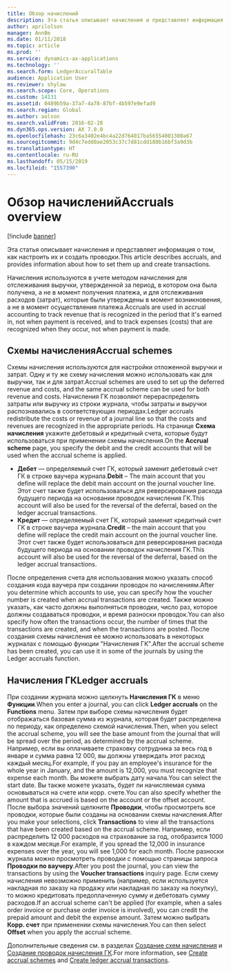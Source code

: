 ```yaml
---
title: Обзор начислений
description: Эта статья описывает начисления и представляет информация о том, как настроить их и создать проводки.
author: aprilolson
manager: AnnBe
ms.date: 01/11/2018
ms.topic: article
ms.prod: ''
ms.service: dynamics-ax-applications
ms.technology: ''
ms.search.form: LedgerAccuralTable
audience: Application User
ms.reviewer: shylaw
ms.search.scope: Core, Operations
ms.custom: 14131
ms.assetid: 0489b59a-37a7-4a78-87bf-4b597e9efad9
ms.search.region: Global
ms.author: aolson
ms.search.validFrom: 2016-02-28
ms.dyn365.ops.version: AX 7.0.0
ms.openlocfilehash: 23c6a3402e4bc4a22d764017ba56554001300a67
ms.sourcegitcommit: 9d4c7edd0ae2053c37c7d81cdd180b16bf3a9d3b
ms.translationtype: HT
ms.contentlocale: ru-RU
ms.lasthandoff: 05/15/2019
ms.locfileid: "1557390"
---
```

# <a name="accruals-overview"></a><span data-ttu-id="f774c-103">Обзор начислений</span><span class="sxs-lookup"><span data-stu-id="f774c-103">Accruals overview</span></span>

[!include [banner](../includes/banner.md)]

<span data-ttu-id="f774c-104">Эта статья описывает начисления и представляет информация о том, как настроить их и создать проводки.</span><span class="sxs-lookup"><span data-stu-id="f774c-104">This article describes accruals, and provides information about how to set them up and create transactions.</span></span>

<span data-ttu-id="f774c-105">Начисления используются в учете методом начисления для отслеживания выручки, утвержденной за период, в котором она была получена, а не в момент получения платежа, и для отслеживания расходов (затрат), которые были утверждены в момент возникновения, а не в момент осуществления платежа.</span><span class="sxs-lookup"><span data-stu-id="f774c-105">Accruals are used in accrual accounting to track revenue that is recognized in the period that it's earned in, not when payment is received, and to track expenses (costs) that are recognized when they occur, not when payment is made.</span></span>

## <a name="accrual-schemes"></a><span data-ttu-id="f774c-106">Схемы начисления</span><span class="sxs-lookup"><span data-stu-id="f774c-106">Accrual schemes</span></span>
<span data-ttu-id="f774c-107">Схемы начисления используются для настройки отложенной выручки и затрат. Одну и ту же схему начисления можно использовать как для выручки, так и для затрат.</span><span class="sxs-lookup"><span data-stu-id="f774c-107">Accrual schemes are used to set up the deferred revenue and costs, and the same accrual scheme can be used for both revenue and costs.</span></span> <span data-ttu-id="f774c-108">Начисления ГК позволяют перераспределять затраты или выручку из строки журнала, чтобы затраты и выручки распознавались в соответствующих периодах.</span><span class="sxs-lookup"><span data-stu-id="f774c-108">Ledger accruals redistribute the costs or revenue of a journal line so that the costs and revenues are recognized in the appropriate periods.</span></span> <span data-ttu-id="f774c-109">На странице **Схема начисления** укажите дебетовый и кредитный счета, которые будут использоваться при применении схемы начисления.</span><span class="sxs-lookup"><span data-stu-id="f774c-109">On the **Accrual scheme** page, you specify the debit and the credit accounts that will be used when the accrual scheme is applied.</span></span>

-   <span data-ttu-id="f774c-110">**Дебет** — определяемый счет ГК, который заменит дебетовый счет ГК в строке ваучера журнала.</span><span class="sxs-lookup"><span data-stu-id="f774c-110">**Debit** – The main account that you define will replace the debit main account on the journal voucher line.</span></span> <span data-ttu-id="f774c-111">Этот счет также будет использоваться для реверсирования расхода будущего периода на основании проводок начисления ГК.</span><span class="sxs-lookup"><span data-stu-id="f774c-111">This account will also be used for the reversal of the deferral, based on the ledger accrual transactions.</span></span>
-   <span data-ttu-id="f774c-112">**Кредит** — определяемый счет ГК, который заменит кредитный счет ГК в строке ваучера журнала.</span><span class="sxs-lookup"><span data-stu-id="f774c-112">**Credit** – the main account that you define will replace the credit main account on the journal voucher line.</span></span> <span data-ttu-id="f774c-113">Этот счет также будет использоваться для реверсирования расхода будущего периода на основании проводок начисления ГК.</span><span class="sxs-lookup"><span data-stu-id="f774c-113">This account will also be used for the reversal of the deferral, based on the ledger accrual transactions.</span></span>

<span data-ttu-id="f774c-114">После определения счета для использования можно указать способ создания кода ваучера при создании проводок по начислениям.</span><span class="sxs-lookup"><span data-stu-id="f774c-114">After you determine which accounts to use, you can specify how the voucher number is created when accrual transactions are created.</span></span> <span data-ttu-id="f774c-115">Также можно указать, как часто должны выполняться проводки, число раз, которое должны создаваться проводки, и время разноски проводок.</span><span class="sxs-lookup"><span data-stu-id="f774c-115">You can also specify how often the transactions occur, the number of times that the transactions are created, and when the transactions are posted.</span></span> <span data-ttu-id="f774c-116">После создания схемы начисления ее можно использовать в некоторых журналах с помощью функции "Начисления ГК".</span><span class="sxs-lookup"><span data-stu-id="f774c-116">After the accrual scheme has been created, you can use it in some of the journals by using the Ledger accruals function.</span></span>

## <a name="ledger-accruals"></a><span data-ttu-id="f774c-117">Начисления ГК</span><span class="sxs-lookup"><span data-stu-id="f774c-117">Ledger accruals</span></span>
<span data-ttu-id="f774c-118">При создании журнала можно щелкнуть **Начисления ГК** в меню **Функции**.</span><span class="sxs-lookup"><span data-stu-id="f774c-118">When you enter a journal, you can click **Ledger accruals** on the **Functions** menu.</span></span> <span data-ttu-id="f774c-119">Затем при выборе схемы начисления будет отображаться базовая сумма из журнала, которая будет распределена по периоду, как определено схемой начисления.</span><span class="sxs-lookup"><span data-stu-id="f774c-119">Then, when you select the accrual scheme, you will see the base amount from the journal that will be spread over the period, as determined by the accrual scheme.</span></span> <span data-ttu-id="f774c-120">Например, если вы оплачиваете страховку сотрудника за весь год в январе и сумма равна 12 000, вы должны утверждать этот расход каждый месяц.</span><span class="sxs-lookup"><span data-stu-id="f774c-120">For example, if you pay an employee's insurance for the whole year in January, and the amount is 12,000, you must recognize that expense each month.</span></span> <span data-ttu-id="f774c-121">Вы можете выбрать дату начала.</span><span class="sxs-lookup"><span data-stu-id="f774c-121">You can select the start date.</span></span> <span data-ttu-id="f774c-122">Вы также можете указать, будет ли начисляемая сумма основываться на счете или корр. счете.</span><span class="sxs-lookup"><span data-stu-id="f774c-122">You can also specify whether the amount that is accrued is based on the account or the offset account.</span></span> <span data-ttu-id="f774c-123">После выбора значений щелкните **Проводки**, чтобы просмотреть все проводки, которые были созданы на основании схемы начисления.</span><span class="sxs-lookup"><span data-stu-id="f774c-123">After you make your selections, click **Transactions** to view all the transactions that have been created based on the accrual scheme.</span></span> <span data-ttu-id="f774c-124">Например, если распределить 12 000 расходов на страхование за год, отобразится 1000 в каждом месяце.</span><span class="sxs-lookup"><span data-stu-id="f774c-124">For example, if you spread the 12,000 in insurance expenses over the year, you will see 1,000 for each month.</span></span> <span data-ttu-id="f774c-125">После разноски журнала можно просмотреть проводки с помощью страницы запроса **Проводки по ваучеру**.</span><span class="sxs-lookup"><span data-stu-id="f774c-125">After you post the journal, you can view the transactions by using the **Voucher transactions** inquiry page.</span></span> <span data-ttu-id="f774c-126">Если схему начисления невозможно применить (например, если используется накладная по заказу на продажу или накладная по заказу на покупку), то можно кредитовать предоплаченную сумму и дебетовать сумму расходов.</span><span class="sxs-lookup"><span data-stu-id="f774c-126">If an accrual scheme can't be applied (for example, when a sales order invoice or purchase order invoice is involved), you can credit the prepaid amount and debit the expense amount.</span></span> <span data-ttu-id="f774c-127">Затем можно выбрать **Корр. счет** при применении схемы начисления.</span><span class="sxs-lookup"><span data-stu-id="f774c-127">You can then select **Offset** when you apply the accrual scheme.</span></span>


<span data-ttu-id="f774c-128">Дополнительные сведения см. в разделах [Создание схем начисления](tasks/create-accrual-schemes.md) и [Создание проводок начисления ГК](tasks/create-ledger-accrual-transactions.md).</span><span class="sxs-lookup"><span data-stu-id="f774c-128">For more information, see [Create accrual schemes](tasks/create-accrual-schemes.md) and [Create ledger accrual transactions](tasks/create-ledger-accrual-transactions.md).</span></span>
